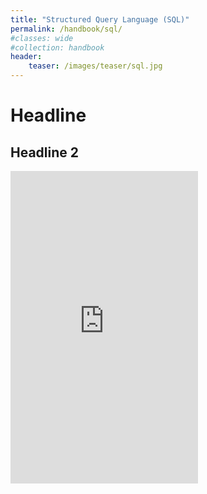 ```yaml
---
title: "Structured Query Language (SQL)"
permalink: /handbook/sql/
#classes: wide
#collection: handbook
header:
    teaser: /images/teaser/sql.jpg
---
```


# Headline

## Headline 2

<embed src="https://rutving.com/images/convergence.pdf"  height="500" type="application/pdf">
